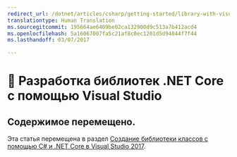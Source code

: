 ```yaml
---
redirect_url: /dotnet/articles/csharp/getting-started/library-with-visual-studio-2017
translationtype: Human Translation
ms.sourcegitcommit: 195664ae6409be02ca132900d9c513a7b412acd4
ms.openlocfilehash: 5a16067007fa5c21af8c0ec1201d5d94044f7f44
ms.lasthandoff: 03/07/2017

---
```


# <a name="-developing-net-core-libraries-using-visual-studio"></a>🔧 Разработка библиотек .NET Core с помощью Visual Studio

## <a name="content-moved"></a>Содержимое перемещено.
Эта статья перемещена в раздел [Создание библиотеки классов с помощью C# и .NET Core в Visual Studio 2017](../../csharp/getting-started/library-with-visual-studio-2017.md).

